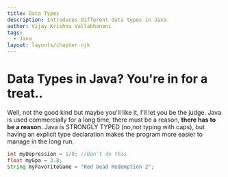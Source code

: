 ```yaml
---
title: Data Types
description: Introduces Different data types in Java
author: Vijay Krishna Vallabhaneni
tags:
  - Java
layout: layouts/chapter.njk
---
```

# Data Types in Java? You're in for a treat..
Well, not the good kind but maybe you'll like it, I'll let you be the judge. Java is used commercially for a long time, there must be a reason, **there has to be a reason**. Java is STRONGLY TYPED (no,not typing with caps), but having an explicit type declaration makes the program more easier to manage in the long run. 

```java
int myDepression = 1/0; //Don't do this
float myGpa = 3.8;
String myFavoriteGame = "Red Dead Redemption 2";
```
